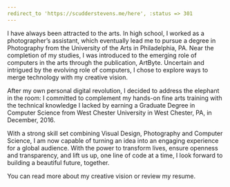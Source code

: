 ```yaml
---
redirect_to 'https://scudderstevens.me/here', :status => 301
---
```


I have always been attracted to the arts. In high school, I worked as a photographer’s assistant,  which eventually lead me to pursue a degree in Photography from the University of the Arts  in Philadelphia, PA. Near the completion of my studies, I was introduced to the emerging role of computers in the arts through the publication, ArtByte.  Uncertain and intrigued by the evolving role of computers, I chose to explore ways to merge technology with my creative vision.

After my own personal digital revolution, I decided to address the elephant in the room: I committed to complement my hands-on fine arts training with the technical knowledge I lacked by earning a Graduate Degree in Computer Science from West Chester University  in West Chester, PA, in December, 2016.

With a strong skill set combining Visual Design, Photography and Computer Science, I am now capable of turning an idea into an engaging experience for a global audience. With the power to transform lives, ensure openness and transparency, and lift us up, one line of code at a time, I look forward to building a beautiful future, together.

You can read more about my creative vision or review my resume.
